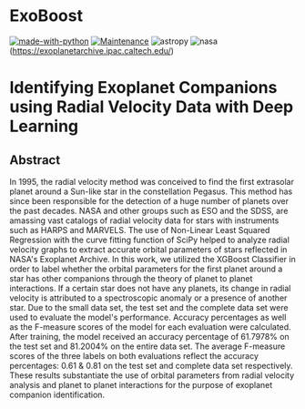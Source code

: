 # ExoBoost
[![made-with-python](https://img.shields.io/badge/Made%20with-Python-1f425f.svg)](https://www.python.org/)
[![Maintenance](https://img.shields.io/badge/Maintained%3F-yes-green.svg)](https://GitHub.com/Naereen/StrapDown.js/graphs/commit-activity)
![astropy](http://img.shields.io/badge/powered%20by-AstroPy-orange.svg?style=flat)
![nasa](https://img.shields.io/badge/powered%20by-NASA%20Exoplanet%20Archive-blue)(https://exoplanetarchive.ipac.caltech.edu/)

# Identifying Exoplanet Companions using Radial Velocity Data with Deep Learning

## Abstract
<p align="left">  In 1995, the radial velocity method was conceived to find the first extrasolar planet around a Sun-like star in the constellation Pegasus. This method has since been responsible for the detection of a huge number of planets over the past decades. NASA and other groups such as ESO and the SDSS, are amassing vast catalogs of radial velocity data for stars with instruments such as HARPS and MARVELS. The use of Non-Linear Least Squared Regression with the curve fitting function of SciPy helped to analyze radial velocity graphs to extract accurate orbital parameters of stars reflected in NASA's Exoplanet Archive. In this work, we utilized the XGBoost Classifier in order to label whether the orbital parameters for the first planet around a star has other companions through the theory of planet to planet interactions. If a certain star does not have any planets, its change in radial velocity is attributed to a spectroscopic anomaly or a presence of another star. Due to the small data set, the test set and the complete data set were used to evaluate the model's performance. Accuracy percentages as well as the F-measure scores of the model for each evaluation were calculated. After training, the model received an accuracy percentage of 61.7978% on the test set and 81.2004% on the entire data set. The average F-measure scores of the three labels on both evaluations reflect the accuracy percentages: 0.61 & 0.81 on the test set and complete data set respectively. These results substantiate the use of orbital parameters from radial velocity analysis and planet to planet interactions for the purpose of exoplanet companion identification. </p>
